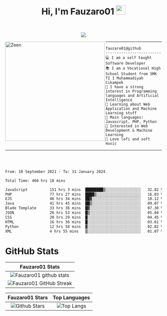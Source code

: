 <h1 align="center">
Hi, I'm Fauzaro01
  <img src="https://media.giphy.com/media/hvRJCLFzcasrR4ia7z/giphy.gif" width="30"></h1>
<br/>

<p align="center">
  <a href="https://github.com/DenverCoder1/readme-typing-svg">
    <img src="https://readme-typing-svg.herokuapp.com?lines=Chill%20and%20Coding;Full+Stack+Web+Developer;Student;Software%20Develover;Always%20learning%20new%20things&center=true&width=380&height=45"></a>
</p>

<img align="left" src="https://media.tenor.com/LNrMsLTFICEAAAAi/elysia.gif" alt="Zeen" width="320" height="320" />
<hr>

```
fauzaro01@github
-------------------------
💻 I am a self taught Software Developer
📚 I am a Vocational High School Student from SMK TI 1 Muhammadiyah Cikampek
📝 I have a strong interest in Programming languages and Artificial Intelligence
🌱 Learning about Web Application and Machine Learning stuff
🌟 Main languages: Javascript, PHP, Python
🚩 Interested in Web Development & Machine Learning
🎵 Love lofi and soft music 
```

<hr>
<br>
<br>
<div align="left">
<!--START_SECTION:waka-->

```txt
From: 10 September 2021 - To: 31 January 2024

Total Time: 460 hrs 18 mins

JavaScript          151 hrs 3 mins  ████████▒░░░░░░░░░░░░░░░░   32.82 %
PHP                 77 hrs 27 mins  ████▒░░░░░░░░░░░░░░░░░░░░   16.83 %
EJS                 46 hrs 34 mins  ██▓░░░░░░░░░░░░░░░░░░░░░░   10.12 %
Java                41 hrs 45 mins  ██▒░░░░░░░░░░░░░░░░░░░░░░   09.07 %
Blade Template      33 hrs 36 mins  █▓░░░░░░░░░░░░░░░░░░░░░░░   07.30 %
JSON                26 hrs 53 mins  █▒░░░░░░░░░░░░░░░░░░░░░░░   05.84 %
CSS                 20 hrs 29 mins  █░░░░░░░░░░░░░░░░░░░░░░░░   04.45 %
HTML                16 hrs 36 mins  █░░░░░░░░░░░░░░░░░░░░░░░░   03.61 %
Python              12 hrs 58 mins  ▓░░░░░░░░░░░░░░░░░░░░░░░░   02.82 %
XML                 4 hrs 55 mins   ▒░░░░░░░░░░░░░░░░░░░░░░░░   01.07 %
```

<!--END_SECTION:waka-->
</div>

# GitHub Stats

|                                                            Fauzaro01 Stats                                                            |
| :--------------------------------------------------------------------------------------------------------------------------------------------: |
|        ![Fauzaro01 github stats](https://github-readme-stats.vercel.app/api?username=Fauzaro01&show_icons=true&theme=algolia)        |
|              ![Fauzaro01 GitHub Streak](https://github-readme-streak-stats.herokuapp.com/?user=Fauzaro01&theme=algolia)              |

|                                                                                              Fauzaro01 Stars                                                                                              |                                                           Top Languages                                                           |
| :----------------------------------------------------------------------------------------------------------------------------------------------------------------------------------------------------------------: | :-------------------------------------------------------------------------------------------------------------------------------: |
| ![Github Stars](https://github-readme-stats.vercel.app/api?username=Fauzaro01&show_icons=true&locale=en&count_private=true&hide_rank=true&custom_title=My%20GitHub%20Stats&disable_animations=true&theme=algolia) | ![Top Langs](https://github-readme-stats.vercel.app/api/top-langs/?username=Fauzaro01&langs_count=8&theme=algolia&layout=compact) |

